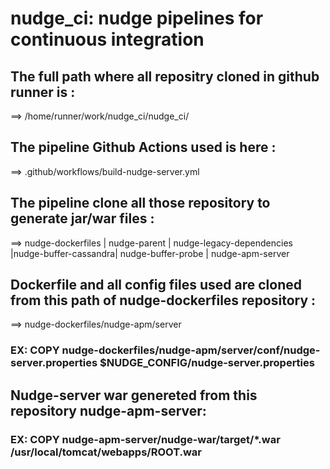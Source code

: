 <h1> nudge_ci: nudge pipelines for continuous integration </h1>
<h2>The full path where all repositry cloned in github runner  is :</h2>
==> /home/runner/work/nudge_ci/nudge_ci/ 

<h2>The  pipeline Github Actions used is here : </h2>
==> .github/workflows/build-nudge-server.yml

<h2> The pipeline clone all those repository to generate jar/war files :</h2>
==> nudge-dockerfiles | nudge-parent  | nudge-legacy-dependencies  |nudge-buffer-cassandra| nudge-buffer-probe | nudge-apm-server

<h2> Dockerfile and all config files used are cloned from this path of  nudge-dockerfiles repository  :</h2>
==> nudge-dockerfiles/nudge-apm/server
<h3> EX: COPY nudge-dockerfiles/nudge-apm/server/conf/nudge-server.properties $NUDGE_CONFIG/nudge-server.properties</h3>

<h2> Nudge-server war genereted from this repository nudge-apm-server: </h2>
<h3> EX: COPY  nudge-apm-server/nudge-war/target/*.war  /usr/local/tomcat/webapps/ROOT.war </h3>
